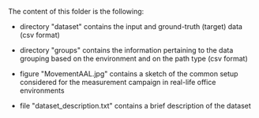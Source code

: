 
The content of this folder is the following:

- directory "dataset" contains the input and ground-truth (target) data (csv format)
- directory "groups" contains the information pertaining to the data grouping based on the environment and on the path type
 (csv format)
- figure "MovementAAL.jpg" contains a sketch of the common setup considered for the measurement campaign in real-life office environments

- file "dataset_description.txt" contains a brief description of the dataset
